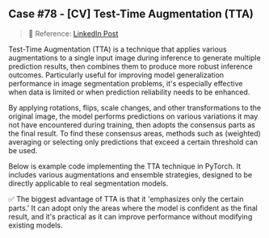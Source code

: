 ## Case #78 - [CV] Test-Time Augmentation (TTA)

> 🧩 Reference: [LinkedIn Post](https://www.linkedin.com/posts/backnumber19lim_computervision-segmentation-tta-activity-7369666860138622976-2NQA?utm_source=share&utm_medium=member_desktop&rcm=ACoAAC4i7ZsBMeUAH3UpBvhusYv1qkmTlPJ4E6E)  

Test-Time Augmentation (TTA) is a technique that applies various augmentations to a single input image during inference to generate multiple prediction results, then combines them to produce more robust inference outcomes. Particularly useful for improving model generalization performance in image segmentation problems, it's especially effective when data is limited or when prediction reliability needs to be enhanced.

By applying rotations, flips, scale changes, and other transformations to the original image, the model performs predictions on various variations it may not have encountered during training, then adopts the consensus parts as the final result. To find these consensus areas, methods such as (weighted) averaging or selecting only predictions that exceed a certain threshold can be used.

Below is example code implementing the TTA technique in PyTorch. It includes various augmentations and ensemble strategies, designed to be directly applicable to real segmentation models.

✅ The biggest advantage of TTA is that it 'emphasizes only the certain parts.' It can adopt only the areas where the model is confident as the final result, and it's practical as it can improve performance without modifying existing models.